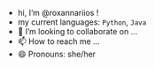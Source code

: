 - hi, I’m @roxannariios !
- my current languages:  ```Python```, ```Java```
- 💞️ I’m looking to collaborate on ...
- 📫 How to reach me ...
- 😄 Pronouns: she/her

<!---
roxannariios/roxannariios is a ✨ special ✨ repository because its `README.md` (this file) appears on your GitHub profile.
You can click the Preview link to take a look at your changes.
--->
